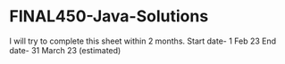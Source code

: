 # FINAL450-Java-Solutions
I will try to complete this sheet within 2 months.
Start date- 1 Feb 23
End date- 31 March 23 (estimated)
